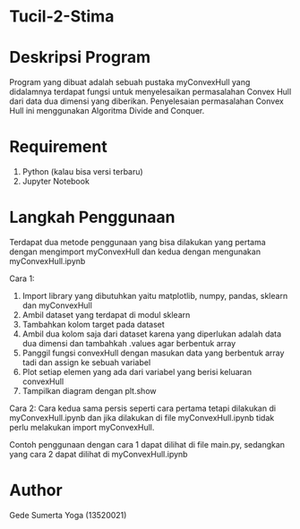 # Tucil-2-Stima

# Deskripsi Program

Program yang dibuat adalah sebuah pustaka myConvexHull yang didalamnya terdapat fungsi untuk menyelesaikan permasalahan Convex Hull dari data dua dimensi yang diberikan. Penyelesaian permasalahan Convex Hull ini menggunakan Algoritma Divide and Conquer.

# Requirement

1. Python (kalau bisa versi terbaru)
2. Jupyter Notebook

# Langkah Penggunaan

Terdapat dua metode penggunaan yang bisa dilakukan yang pertama dengan mengimport myConvexHull dan kedua dengan mengunakan myConvexHull.ipynb

Cara 1:

1. Import library yang dibutuhkan yaitu matplotlib, numpy, pandas, sklearn dan myConvexHull
2. Ambil dataset yang terdapat di modul sklearn
3. Tambahkan kolom target pada dataset
4. Ambil dua kolom saja dari dataset karena yang diperlukan adalah data dua dimensi dan tambahkah .values agar berbentuk array
5. Panggil fungsi convexHull dengan masukan data yang berbentuk array tadi dan assign ke sebuah variabel
6. Plot setiap elemen yang ada dari variabel yang berisi keluaran convexHull
7. Tampilkan diagram dengan plt.show

Cara 2:
Cara kedua sama persis seperti cara pertama tetapi dilakukan di myConvexHull.ipynb dan jika dilakukan di file myConvexHull.ipynb tidak perlu melakukan import myConvexHull.

Contoh penggunaan dengan cara 1 dapat dilihat di file main.py, sedangkan yang cara 2 dapat dilihat di myConvexHull.ipynb

# Author

Gede Sumerta Yoga (13520021)
